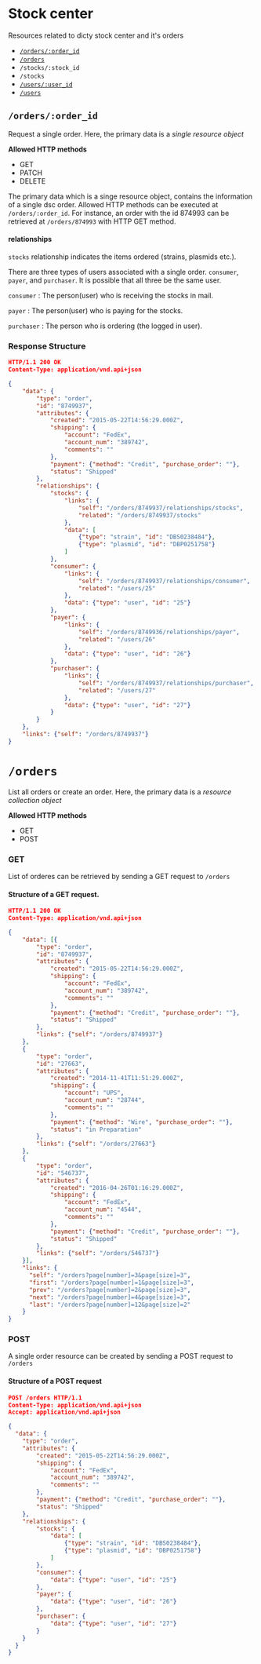# Stock center

Resources related to dicty stock center and it's orders

* [`/orders/:order_id`](#order_id)
* [`/orders`](#orders)
* `/stocks/:stock_id`
* `/stocks`
* [`/users/:user_id`](auth.md#user_id)
* [`/users`](auth.md#users)

<a name="order_id"></a>
## `/orders/:order_id`

Request a single order. Here, the primary data is a *single resource object*

**Allowed HTTP methods**

* GET
* PATCH
* DELETE

The primary data which is a singe resource object, contains the information of a single dsc order. Allowed HTTP methods can be executed at `/orders/:order_id`. For instance, an order with the id 874993 can be retrieved at `/orders/874993` with HTTP GET method.

#### relationships

`stocks` relationship indicates the items ordered (strains, plasmids etc.).

There are three types of users associated with a single order. `consumer`, `payer`, and `purchaser`. It is possible that all three be the same user.

`consumer` : The person(user) who is receiving the stocks in mail.

`payer` : The person(user) who is paying for the stocks.

`purchaser` : The person who is ordering (the logged in user).

### Response Structure

```json
HTTP/1.1 200 OK
Content-Type: application/vnd.api+json

{   
    "data": {
        "type": "order",
        "id": "8749937",
        "attributes": {
            "created": "2015-05-22T14:56:29.000Z",
            "shipping": {
                "account": "FedEx",
                "account_num": "389742",
                "comments": ""
            },
            "payment": {"method": "Credit", "purchase_order": ""},
            "status": "Shipped"
        },
        "relationships": {
            "stocks": {
                "links": {
                    "self": "/orders/8749937/relationships/stocks",
                    "related": "/orders/8749937/stocks"
                },
                "data": [
                    {"type": "strain", "id": "DBS0238484"},
                    {"type": "plasmid", "id": "DBP0251758"}
                ]
            },
            "consumer": {
                "links": {
                    "self": "/orders/8749937/relationships/consumer",
                    "related": "/users/25"
                },
                "data": {"type": "user", "id": "25"}
            },
            "payer": {
                "links": {
                    "self": "/orders/8749936/relationships/payer",
                    "related": "/users/26"
                },
                "data": {"type": "user", "id": "26"}
            },
            "purchaser": {
                "links": {
                    "self": "/orders/8749937/relationships/purchaser",
                    "related": "/users/27"
                },
                "data": {"type": "user", "id": "27"}
            }
        }
    },
    "links": {"self": "/orders/8749937"}
}
```

<a name="orders"></a>
# `/orders`

List all orders or create an order. Here, the primary data is a *resource collection object*

**Allowed HTTP methods**

* GET
* POST

### GET

List of orderes can be retrieved by sending a GET request to `/orders`

#### Structure of a GET request. 

```json
HTTP/1.1 200 OK
Content-Type: application/vnd.api+json

{   
    "data": [{
        "type": "order",
        "id": "8749937",
        "attributes": {
            "created": "2015-05-22T14:56:29.000Z",
            "shipping": {
                "account": "FedEx",
                "account_num": "389742",
                "comments": ""
            },
            "payment": {"method": "Credit", "purchase_order": ""},
            "status": "Shipped"
        },
        "links": {"self": "/orders/8749937"}
    },
    {
        "type": "order",
        "id": "27663",
        "attributes": {
            "created": "2014-11-41T11:51:29.000Z",
            "shipping": {
                "account": "UPS",
                "account_num": "28744",
                "comments": ""
            },
            "payment": {"method": "Wire", "purchase_order": ""},
            "status": "in Preparation"
        },
        "links": {"self": "/orders/27663"}
    },
    {
        "type": "order",
        "id": "546737",
        "attributes": {
            "created": "2016-04-26T01:16:29.000Z",
            "shipping": {
                "account": "FedEx",
                "account_num": "4544",
                "comments": ""
            },
            "payment": {"method": "Credit", "purchase_order": ""},
            "status": "Shipped"
        },
        "links": {"self": "/orders/546737"}
    }],
    "links": {
      "self": "/orders?page[number]=3&page[size]=3",
      "first": "/orders?page[number]=1&page[size]=3",
      "prev": "/orders?page[number]=2&page[size]=3",
      "next": "/orders?page[number]=4&page[size]=3",
      "last": "/orders?page[number]=12&page[size]=2"
    }
}
```

### POST

A single order resource can be created by sending a POST request to `/orders`

#### Structure of a POST request

```json
POST /orders HTTP/1.1
Content-Type: application/vnd.api+json
Accept: application/vnd.api+json

{
  "data": {
    "type": "order",
    "attributes": {
        "created": "2015-05-22T14:56:29.000Z",
        "shipping": {
            "account": "FedEx",
            "account_num": "389742",
            "comments": ""
        },
        "payment": {"method": "Credit", "purchase_order": ""},
        "status": "Shipped"
    },
    "relationships": {
        "stocks": {
            "data": [
                {"type": "strain", "id": "DBS0238484"},
                {"type": "plasmid", "id": "DBP0251758"}
            ]
        },
        "consumer": {
            "data": {"type": "user", "id": "25"}
        },
        "payer": {
            "data": {"type": "user", "id": "26"}
        },
        "purchaser": {
            "data": {"type": "user", "id": "27"}
        }
    }
  }
}
```



